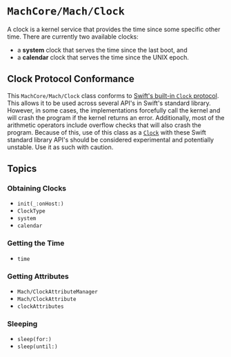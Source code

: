 # ``MachCore/Mach/Clock``

A clock is a kernel service that provides the time since some specific other time. There are currently two available clocks:

- a **system** clock that serves the time since the last boot, and
- a **calendar** clock that serves the time since the UNIX epoch.

## Clock Protocol Conformance

This ``MachCore/Mach/Clock`` class conforms to [Swift's built-in `Clock` protocol](https://developer.apple.com/documentation/swift/clock). This allows it to be used across several API's in Swift's standard library. However, in some cases, the implementations forcefully call the kernel and will crash the program if the kernel returns an error. Additionally, most of the arithmetic operators include overflow checks that will also crash the program. Because of this, use of this class as a [`Clock`](https://developer.apple.com/documentation/swift/clock) with these Swift standard library API's should be considered experimental and potentially unstable. Use it as such with caution.

## Topics

### Obtaining Clocks

- ``init(_:onHost:)``
- ``ClockType``
- ``system``
- ``calendar``

### Getting the Time

- ``time``

### Getting Attributes

- ``Mach/ClockAttributeManager``
- ``Mach/ClockAttribute``
- ``clockAttributes``

### Sleeping

- ``sleep(for:)``
- ``sleep(until:)``